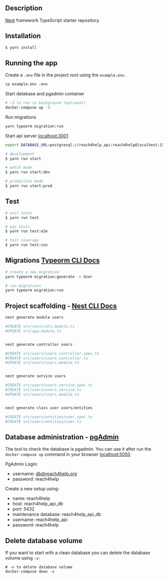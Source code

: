 ## Description

[Nest](https://github.com/nestjs/nest) framework TypeScript starter repository.

## Installation

```bash
$ yarn install
```

## Running the app

Create a `.env` file in the project root using the `example.env`.

```bash
cp example.env .env
```

Start database and pgadmin container

```bash
# -d to run in background (optional)
docker-compose up -d
```

Run migrations

```bash
yarn typeorm migration:run
```

Start api server [localhost:3001](http://localhost:3001)

```bash
export DATABASE_URL=postgresql://reach4help_api:reach4help@localhost:15432/reach4help_api_db

# development
$ yarn run start

# watch mode
$ yarn run start:dev

# production mode
$ yarn run start:prod
```

## Test

```bash
# unit tests
$ yarn run test

# e2e tests
$ yarn run test:e2e

# test coverage
$ yarn run test:cov
```

## Migrations [Typeorm CLI Docs](https://typeorm.io/#/using-cli)

```bash
# create a new migration
yarn typeorm migration:generate -n User

# run migrations
yarn typeorm migration:run
```

## Project scaffolding - [Nest CLI Docs](https://docs.nestjs.com/cli/overview)

```bash
nest generate module users

#CREATE src/cats/cats.module.ts
#UPDATE src/app.module.ts


nest generate controller users

#CREATE src/users/users.controller.spec.ts
#CREATE src/users/users.controller.ts
#UPDATE src/users/users.module.ts


nest generate service users

#CREATE src/users/users.service.spec.ts
#CREATE src/users/users.service.ts
#UPDATE src/users/users.module.ts


nest generate class user users/entities

#CREATE src/users/entities/user.spec.ts
#CREATE src/users/entities/user.ts
```

## Database administration - [pgAdmin](https://www.pgadmin.org/)

The tool to check the database is pgadmin. You can use it after run the `docker-compose up` command in your browser [localhost:5050](http://localhost:5050)

PgAdmin Login:

- username: db@reach4help.org
- password: reach4help

Create a new setup using:

- name: reach4help
- host: reach4help_api_db
- port: 5432
- maintenance database: reach4help_api_db
- username: reach4help_api
- password: reach4help

## Delete database volume

If you want to start with a clean database you can delete the database volume using `-v`:

```
# -v to delete database volume
docker-compose down -v
```
